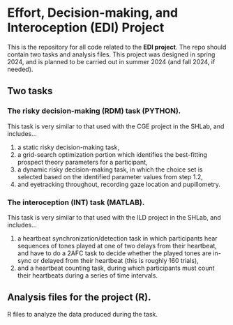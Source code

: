 <!--
**** README for the R Project Template repository
**** Origin URL: https://github.com/startyourlab/r-project-template
****
**** This README is your guide to setting up an R project for you and your team.
**** When you have completed setup, you should adapt the content of this README
**** to reflect your own project's specifications.
-->

# Effort, Decision-making, and Interoception (EDI) Project

This is the repository for all code related to the **EDI project**. The repo should contain two tasks and analysis files. This project was designed in spring 2024, and is planned to be carried out in summer 2024 (and fall 2024, if needed). 

## Two tasks

### The risky decision-making (RDM) task (PYTHON).
This task is very similar to that used with the CGE project in the SHLab, and includes...
1. a static risky decision-making task,
2. a grid-search optimization portion which identifies the best-fitting prospect theory parameters for a participant,
3. a dynamic risky decision-making task, in which the choice set is selected based on the identified parameter values from step 1.2, 
4. and eyetracking throughout, recording gaze location and pupillometry.

### The interoception (INT) task (MATLAB).
This task is very similar to that used with the ILD project in the SHLab, and includes...
1. a heartbeat synchronization/detection task in which participants hear sequences of tones played at one of two delays from their heartbeat, and have to do a 2AFC task to decide whether the played tones are in-sync or delayed from their heartbeat (this is roughly 160 trials), 
2. and a heartbeat counting task, during which participants must count their heartbeats during a series of time intervals.

## Analysis files for the project (R). 
R files to analyze the data produced during the task. 
